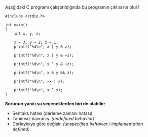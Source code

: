 Aşağıdaki C programı çalıştırıldığında bu programın çıktısı ne olur?

```
#include <stdio.h>
 
int main()
{
	int x, y, z;
 
	x = 3; y = 2; z = 1;
	printf("%d\n", x | y & z);
 
	printf("%d\n", x | y & ~z);
 
	printf("%d\n", x ^ y & ~z);
 
	printf("%d\n", x & y && z);
 
	printf("%d\n", ~x | x);
 
	printf("%d\n", x ^ x);
}
```


__Sorunun yanıtı şu seçeneklerden biri de olabilir:__</br>

+ Sentaks hatası (derleme zamanı hatası)
+ Tanımsız davranış. _(undefined behavior)_
+ Derleyiciye göre değişir. _(unspecified behavior / implementation defined)_
